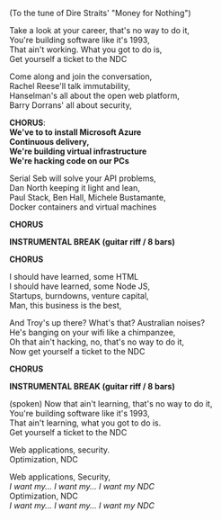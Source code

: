 (To the tune of Dire Straits' "Money for Nothing")

Take a look at your career, that's no way to do it,  
You're building software like it's 1993,  
That ain't working. What you got to do is,  
Get yourself a ticket to the NDC  

Come along and join the conversation,  
Rachel Reese'll talk immutability,  
Hanselman's all about the open web platform,  
Barry Dorrans' all about security,  

**CHORUS**:  
**We've to to install Microsoft Azure**    
**Continuous delivery,**  
**We're building virtual infrastructure**  
**We're hacking code on our PCs**
 
Serial Seb will solve your API problems,  
Dan North keeping it light and lean,  
Paul Stack, Ben Hall, Michele Bustamante,  
Docker containers and virtual machines  

**CHORUS**
 
**INSTRUMENTAL BREAK (guitar riff / 8 bars)**

**CHORUS**

I should have learned, some HTML  
I should have learned, some Node JS,  
Startups, burndowns, venture capital,  
Man, this business is the best,  

And Troy's up there? What's that? Australian noises?  
He's banging on your wifi like a chimpanzee,  
Oh that ain't hacking, no, that's no way to do it,  
Now get yourself a ticket to the NDC  

**CHORUS**
 
**INSTRUMENTAL BREAK (guitar riff / 8 bars)**

(spoken) 
Now that ain't learning, that's no way to do it,  
You're building software like it's 1993,  
That ain't learning, what you got to do is.  
Get yourself a ticket to the NDC

Web applications, security.  
Optimization, NDC
 
Web applications, Security,    
*I want my... I want my... I want my NDC*  
Optimization, NDC  
*I want my... I want my... I want my NDC*  
